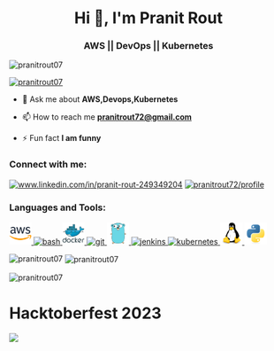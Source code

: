 <h1 align="center">Hi 👋, I'm Pranit Rout</h1>
<h3 align="center">AWS || DevOps || Kubernetes</h3>

<p align="left"> <img src="https://komarev.com/ghpvc/?username=pranitrout07&label=Profile%20views&color=0e75b6&style=flat" alt="pranitrout07" /> </p>

<p align="left"> <a href="https://github.com/ryo-ma/github-profile-trophy"><img src="https://github-profile-trophy.vercel.app/?username=pranitrout07" alt="pranitrout07" /></a> </p>

- 💬 Ask me about **AWS,Devops,Kubernetes**

- 📫 How to reach me **pranitrout72@gmail.com**

- ⚡ Fun fact **I am funny**

<h3 align="left">Connect with me:</h3>
<p align="left">
<a href="pranit-rout-249349204" target="blank"><img align="center" src="https://raw.githubusercontent.com/rahuldkjain/github-profile-readme-generator/master/src/images/icons/Social/linked-in-alt.svg" alt="www.linkedin.com/in/pranit-rout-249349204" height="30" width="40" /></a>
<a href="https://auth.geeksforgeeks.org/user/pranitrout72/profile" target="blank"><img align="center" src="https://raw.githubusercontent.com/rahuldkjain/github-profile-readme-generator/master/src/images/icons/Social/geeks-for-geeks.svg" alt="pranitrout72/profile" height="30" width="40" /></a>
</p>

<h3 align="left">Languages and Tools:</h3>
<p align="left"> <a href="https://aws.amazon.com" target="_blank" rel="noreferrer"> <img src="https://raw.githubusercontent.com/devicons/devicon/master/icons/amazonwebservices/amazonwebservices-original-wordmark.svg" alt="aws" width="40" height="40"/> </a> <a href="https://www.gnu.org/software/bash/" target="_blank" rel="noreferrer"> <img src="https://www.vectorlogo.zone/logos/gnu_bash/gnu_bash-icon.svg" alt="bash" width="40" height="40"/> </a> <a href="https://www.docker.com/" target="_blank" rel="noreferrer"> <img src="https://raw.githubusercontent.com/devicons/devicon/master/icons/docker/docker-original-wordmark.svg" alt="docker" width="40" height="40"/> </a> <a href="https://git-scm.com/" target="_blank" rel="noreferrer"> <img src="https://www.vectorlogo.zone/logos/git-scm/git-scm-icon.svg" alt="git" width="40" height="40"/> </a> <a href="https://golang.org" target="_blank" rel="noreferrer"> <img src="https://raw.githubusercontent.com/devicons/devicon/master/icons/go/go-original.svg" alt="go" width="40" height="40"/> </a> <a href="https://www.jenkins.io" target="_blank" rel="noreferrer"> <img src="https://www.vectorlogo.zone/logos/jenkins/jenkins-icon.svg" alt="jenkins" width="40" height="40"/> </a> <a href="https://kubernetes.io" target="_blank" rel="noreferrer"> <img src="https://www.vectorlogo.zone/logos/kubernetes/kubernetes-icon.svg" alt="kubernetes" width="40" height="40"/> </a> <a href="https://www.linux.org/" target="_blank" rel="noreferrer"> <img src="https://raw.githubusercontent.com/devicons/devicon/master/icons/linux/linux-original.svg" alt="linux" width="40" height="40"/> </a> <a href="https://www.python.org" target="_blank" rel="noreferrer"> <img src="https://raw.githubusercontent.com/devicons/devicon/master/icons/python/python-original.svg" alt="python" width="40" height="40"/> </a> </p>

<p><img align="left" src="https://github-readme-stats.vercel.app/api/top-langs?username=pranitrout07&show_icons=true&locale=en&layout=compact" alt="pranitrout07" /></p>

<p>&nbsp;<img align="center" src="https://github-readme-stats.vercel.app/api?username=pranitrout07&show_icons=true&locale=en" alt="pranitrout07" /></p>

<p><img align="center" src="https://github-readme-streak-stats.herokuapp.com/?user=pranitrout07&" alt="pranitrout07" /></p>
<H1>Hacktoberfest 2023</H1>
<img src="https://holopin.me/pranitrout07"/>

